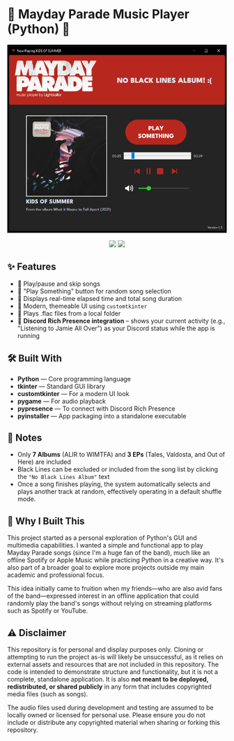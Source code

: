 # 🎼 Mayday Parade Music Player (Python) 🐍
![Mayday Parade Music Player](screenshots/mp_music_player_py.png)

<p align="center">
  <img src="https://raw.githubusercontent.com/marwin1991/profile-technology-icons/refs/heads/main/icons/python.png" width="60px">
  <img src="https://customtkinter.tomschimansky.com/img/icon.ico" width="60px">
</p>


## ✨ Features
- 🎵 Play/pause and skip songs
- 🔁 "Play Something" button for random song selection
- 🧭 Displays real-time elapsed time and total song duration
- 🎨 Modern, themeable UI using `customtkinter`
- 📂 Plays .flac files from a local folder
- 💬 **Discord Rich Presence integration** – shows your current activity (e.g., "Listening to Jamie All Over") as your Discord status while the app is running

## 🛠️ Built With
- **Python** — Core programming language
- **tkinter** — Standard GUI library
- **customtkinter** — For a modern UI look
- **pygame** — For audio playback
- **pypresence** — To connect with Discord Rich Presence
- **pyinstaller** — App packaging into a standalone executable

## 📝 Notes
- Only **7 Albums** (ALIR to WIMTFA) and **3 EPs** (Tales, Valdosta, and Out of Here) are included
- Black Lines can be excluded or included from the song list by clicking the `"No Black Lines Album"` text
- Once a song finishes playing, the system automatically selects and plays another track at random, effectively operating in a default shuffle mode.

## 📂 Why I Built This
This project started as a personal exploration of Python's GUI and multimedia capabilities.
I wanted a simple and functional app to play Mayday Parade songs (since I'm a huge fan of the band), much like an offline Spotify or Apple Music while practicing Python in a creative way.
It's also part of a broader goal to explore more projects outside my main academic and professional focus.

This idea initially came to fruition when my friends—who are also avid fans of the band—expressed interest in an offline application that could randomly play the band's songs without relying on streaming platforms such as Spotify or YouTube.

## ⚠️ Disclaimer
This repository is for personal and display purposes only. Cloning or attempting to run the project as-is will likely be unsuccessful, as it relies on external assets and resources that are not included in this repository. The code is intended to demonstrate structure and functionality, but it is not a complete, standalone application.
It is also **not meant to be deployed, redistributed, or shared publicly** in any form that includes copyrighted media files (such as songs). 

The audio files used during development and testing are assumed to be locally owned or licensed for personal use.
Please ensure you do not include or distribute any copyrighted material when sharing or forking this repository.
